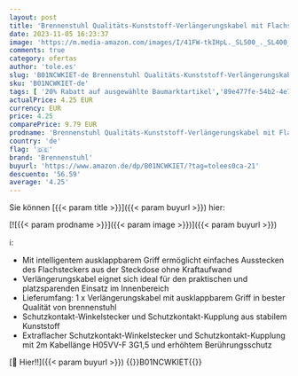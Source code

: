 ```yaml
---
layout: post
title: 'Brennenstuhl Qualitäts-Kunststoff-Verlängerungskabel mit Flachstecker  Verlängerungskabel flach für innen mit 2m Kabel  weiß'
date: 2023-11-05 16:23:37
image: 'https://m.media-amazon.com/images/I/41FW-tkIHpL._SL500_._SL400_.jpg'
comments: true
category: ofertas
author: 'tole.es'
slug: 'B01NCWKIET-de Brennenstuhl Qualitäts-Kunststoff-Verlängerungskabel mit...'
sku: 'B01NCWKIET-de'
tags: [ '20% Rabatt auf ausgewählte Baumarktartikel','89e477fe-54b2-4e70-a1e8-066084921fb1_0','89e477fe-54b2-4e70-a1e8-066084921fb1_7701','Arborist Merchandising Root','Baumarkt','Elektroinstallation','Self Service','Special Features Stores','Verlängerungskabel','brennenstuhl','🇩🇪', ]
actualPrice: 4.25 EUR
currency: EUR
price: 4.25
comparePrice: 9.79 EUR
prodname: 'Brennenstuhl Qualitäts-Kunststoff-Verlängerungskabel mit Flachstecker  Verlängerungskabel flach für innen mit 2m Kabel  weiß'
country: 'de'
flag: '🇩🇪'
brand: 'Brennenstuhl'
buyurl: 'https://www.amazon.de/dp/B01NCWKIET/?tag=tolees0ca-21'
descuento: '56.59'
average: '4.25'
---
```


Sie können [{{< param title >}}]({{< param buyurl >}}) hier:

[![{{< param prodname >}}]({{< param image >}})]({{< param buyurl >}})

ℹ️:

- Mit intelligentem ausklappbarem Griff ermöglicht einfaches Ausstecken des Flachsteckers aus der Steckdose ohne Kraftaufwand
- Verlängerungskabel eignet sich ideal für den praktischen und platzsparenden Einsatz im Innenbereich
- Lieferumfang: 1 x Verlängerungskabel mit ausklappbarem Griff in bester Qualität von brennenstuhl
- Schutzkontakt-Winkelstecker und Schutzkontakt-Kupplung aus stabilem Kunststoff
- Extraflacher Schutzkontakt-Winkelstecker und Schutzkontakt-Kupplung mit 2m Kabellänge H05VV-F 3G1,5 und erhöhtem Berührungsschutz

[🛒 Hier!!]({{< param buyurl >}})
{{<world>}}B01NCWKIET{{</world>}}
